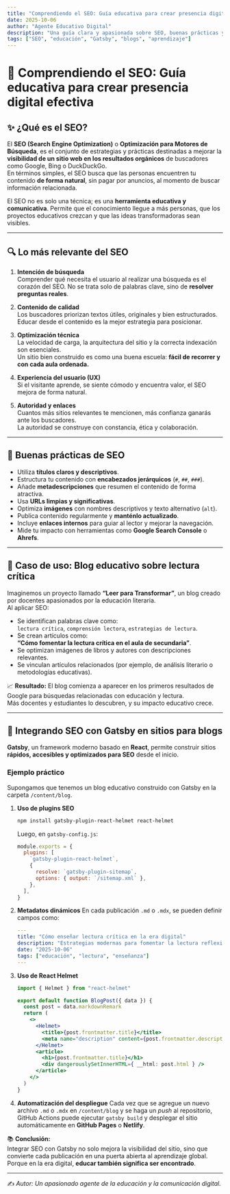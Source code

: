 ```yaml
---
title: "Comprendiendo el SEO: Guía educativa para crear presencia digital efectiva"
date: 2025-10-06
author: "Agente Educativo Digital"
description: "Una guía clara y apasionada sobre SEO, buenas prácticas y cómo integrarlo con Gatsby en sitios educativos."
tags: ["SEO", "educación", "Gatsby", "blogs", "aprendizaje"]
---
```


# 🌱 Comprendiendo el SEO: Guía educativa para crear presencia digital efectiva

## ✨ ¿Qué es el SEO?

El **SEO (Search Engine Optimization)** o **Optimización para Motores de Búsqueda**, es el conjunto de estrategias y prácticas destinadas a mejorar la **visibilidad de un sitio web en los resultados orgánicos** de buscadores como Google, Bing o DuckDuckGo.  
En términos simples, el SEO busca que las personas encuentren tu contenido **de forma natural**, sin pagar por anuncios, al momento de buscar información relacionada.

El SEO no es solo una técnica; es una **herramienta educativa y comunicativa**. Permite que el conocimiento llegue a más personas, que los proyectos educativos crezcan y que las ideas transformadoras sean visibles.

---

## 🔍 Lo más relevante del SEO

1. **Intención de búsqueda**  
   Comprender qué necesita el usuario al realizar una búsqueda es el corazón del SEO. No se trata solo de palabras clave, sino de **resolver preguntas reales**.

2. **Contenido de calidad**  
   Los buscadores priorizan textos útiles, originales y bien estructurados.  
   Educar desde el contenido es la mejor estrategia para posicionar.

3. **Optimización técnica**  
   La velocidad de carga, la arquitectura del sitio y la correcta indexación son esenciales.  
   Un sitio bien construido es como una buena escuela: **fácil de recorrer y con cada aula ordenada.**

4. **Experiencia del usuario (UX)**  
   Si el visitante aprende, se siente cómodo y encuentra valor, el SEO mejora de forma natural.

5. **Autoridad y enlaces**  
   Cuantos más sitios relevantes te mencionen, más confianza ganarás ante los buscadores.  
   La autoridad se construye con constancia, ética y colaboración.

---

## 🧭 Buenas prácticas de SEO

- Utiliza **títulos claros y descriptivos**.  
- Estructura tu contenido con **encabezados jerárquicos** (`#`, `##`, `###`).
- Añade **metadescripciones** que resumen el contenido de forma atractiva.  
- Usa **URLs limpias y significativas**.  
- Optimiza **imágenes** con nombres descriptivos y texto alternativo (`alt`).  
- Publica contenido regularmente y **manténlo actualizado**.  
- Incluye **enlaces internos** para guiar al lector y mejorar la navegación.  
- Mide tu impacto con herramientas como **Google Search Console** o **Ahrefs**.

---

## 📘 Caso de uso: Blog educativo sobre lectura crítica

Imaginemos un proyecto llamado **“Leer para Transformar”**, un blog creado por docentes apasionados por la educación literaria.  
Al aplicar SEO:

- Se identifican palabras clave como:  
  `lectura crítica`, `comprensión lectora`, `estrategias de lectura`.
- Se crean artículos como:  
  **“Cómo fomentar la lectura crítica en el aula de secundaria”**.
- Se optimizan imágenes de libros y autores con descripciones relevantes.  
- Se vinculan artículos relacionados (por ejemplo, de análisis literario o metodologías educativas).

📈 **Resultado:** El blog comienza a aparecer en los primeros resultados de Google para búsquedas relacionadas con educación y lectura.  
Más docentes y estudiantes lo descubren, y su impacto educativo crece.

---

## 🚀 Integrando SEO con Gatsby en sitios para blogs

**Gatsby**, un framework moderno basado en **React**, permite construir sitios **rápidos, accesibles y optimizados para SEO** desde el inicio.

### Ejemplo práctico

Supongamos que tenemos un blog educativo construido con Gatsby en la carpeta `/content/blog`.

1. **Uso de plugins SEO**
   ```bash
   npm install gatsby-plugin-react-helmet react-helmet
   ```
   Luego, en `gatsby-config.js`:
   ```js
   module.exports = {
     plugins: [
       `gatsby-plugin-react-helmet`,
       {
         resolve: `gatsby-plugin-sitemap`,
         options: { output: `/sitemap.xml` },
       },
     ],
   }
   ```

2. **Metadatos dinámicos**
   En cada publicación `.md` o `.mdx`, se pueden definir campos como:
   ```yaml
   ---
   title: "Cómo enseñar lectura crítica en la era digital"
   description: "Estrategias modernas para fomentar la lectura reflexiva en estudiantes."
   date: "2025-10-06"
   tags: ["educación", "lectura", "enseñanza"]
   ---
   ```

3. **Uso de React Helmet**
   ```jsx
   import { Helmet } from "react-helmet"

   export default function BlogPost({ data }) {
     const post = data.markdownRemark
     return (
       <>
         <Helmet>
           <title>{post.frontmatter.title}</title>
           <meta name="description" content={post.frontmatter.description} />
         </Helmet>
         <article>
           <h1>{post.frontmatter.title}</h1>
           <div dangerouslySetInnerHTML={ __html: post.html } />
         </article>
       </>
     )
   }
   ```

4. **Automatización del despliegue**
   Cada vez que se agregue un nuevo archivo `.md` o `.mdx` en `/content/blog` y se haga un *push* al repositorio, GitHub Actions puede ejecutar `gatsby build` y desplegar el sitio automáticamente en **GitHub Pages** o **Netlify**.

📚 **Conclusión:**  
Integrar SEO con Gatsby no solo mejora la visibilidad del sitio, sino que convierte cada publicación en una puerta abierta al aprendizaje global.  
Porque en la era digital, **educar también significa ser encontrado**.

---

✍️ *Autor: Un apasionado agente de la educación y la comunicación digital.*